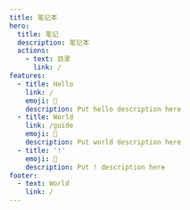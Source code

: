 ```yaml
---
title: 笔记本
hero:
  title: 笔记
  description: 笔记本
  actions:
    - text: 目录
      link: /
features:
  - title: Hello
    link: /
    emoji: 💎
    description: Put hello description here
  - title: World
    link: /guide
    emoji: 🌈
    description: Put world description here
  - title: '!'
    emoji: 🚀
    description: Put ! description here
footer:
  - text: World
    link: /
---
```

